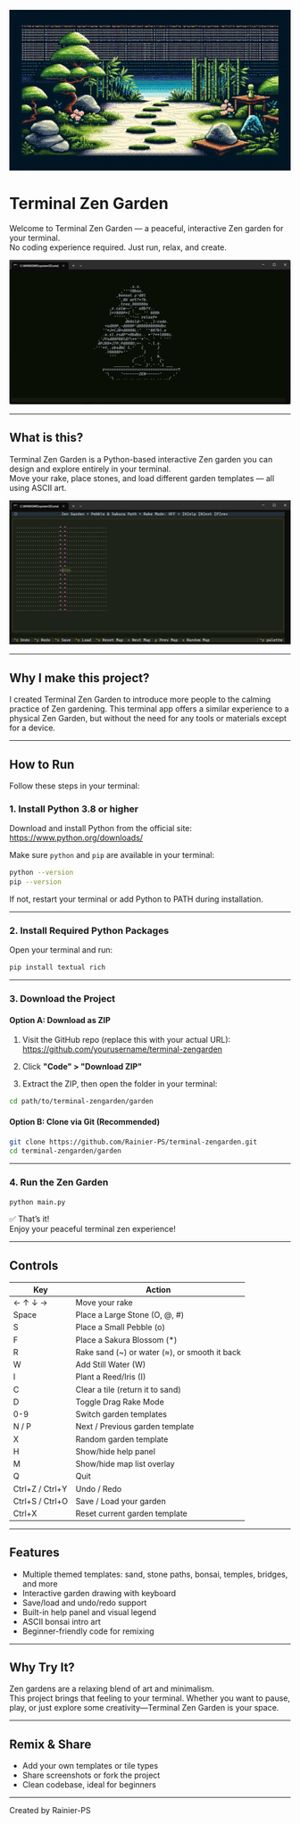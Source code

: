 <p align="center">
  <img src="image/Banner.png" alt="Banner">
</p>


# Terminal Zen Garden

Welcome to Terminal Zen Garden — a peaceful, interactive Zen garden for your terminal.  
No coding experience required. Just run, relax, and create.

![Welcome](image/Devlog%20July%2019%202025_2.png)

---

## What is this?

Terminal Zen Garden is a Python-based interactive Zen garden you can design and explore entirely in your terminal.  
Move your rake, place stones, and load different garden templates — all using ASCII art.

![Zen Garden](image/Pebble%20%26%20Sakura%20Path.png)

---
## Why I make this project?

I created Terminal Zen Garden to introduce more people to the calming practice of Zen gardening. This terminal app offers a similar experience to a physical Zen Garden, but without the need for any tools or materials except for a device.

---
## How to Run

Follow these steps in your terminal:

### 1. Install Python 3.8 or higher

Download and install Python from the official site:  
https://www.python.org/downloads/

Make sure `python` and `pip` are available in your terminal:

```bash
python --version
pip --version
```

If not, restart your terminal or add Python to PATH during installation.

---

### 2. Install Required Python Packages

Open your terminal and run:

```bash
pip install textual rich
```

---

### 3. Download the Project

#### Option A: Download as ZIP

1. Visit the GitHub repo (replace this with your actual URL):  
   https://github.com/yourusername/terminal-zengarden

2. Click **"Code" > "Download ZIP"**

3. Extract the ZIP, then open the folder in your terminal:

```bash
cd path/to/terminal-zengarden/garden
```

#### Option B: Clone via Git (Recommended)

```bash
git clone https://github.com/Rainier-PS/terminal-zengarden.git
cd terminal-zengarden/garden
```

---

### 4. Run the Zen Garden

```bash
python main.py
```

✅ That’s it!  
Enjoy your peaceful terminal zen experience!

---

## Controls

| Key                | Action                                               |
|--------------------|------------------------------------------------------|
| ← ↑ ↓ →            | Move your rake                                       |
| Space              | Place a Large Stone (O, @, #)                        |
| S                  | Place a Small Pebble (o)                             |
| F                  | Place a Sakura Blossom (*)                           |
| R                  | Rake sand (~) or water (≈), or smooth it back        |
| W                  | Add Still Water (W)                                  |
| I                  | Plant a Reed/Iris (I)                                |
| C                  | Clear a tile (return it to sand)                     |
| D                  | Toggle Drag Rake Mode                                |
| 0-9                | Switch garden templates                              |
| N / P              | Next / Previous garden template                      |
| X                  | Random garden template                               |
| H                  | Show/hide help panel                                 |
| M                  | Show/hide map list overlay                           |
| Q                  | Quit                                                 |
| Ctrl+Z / Ctrl+Y    | Undo / Redo                                          |
| Ctrl+S / Ctrl+O    | Save / Load your garden                              |
| Ctrl+X             | Reset current garden template                        |

---

## Features

- Multiple themed templates: sand, stone paths, bonsai, temples, bridges, and more
- Interactive garden drawing with keyboard
- Save/load and undo/redo support
- Built-in help panel and visual legend
- ASCII bonsai intro art
- Beginner-friendly code for remixing

---

## Why Try It?

Zen gardens are a relaxing blend of art and minimalism.  
This project brings that feeling to your terminal. Whether you want to pause, play, or just explore some creativity—Terminal Zen Garden is your space.

---

## Remix & Share

- Add your own templates or tile types
- Share screenshots or fork the project
- Clean codebase, ideal for beginners

---

Created by Rainier-PS  

